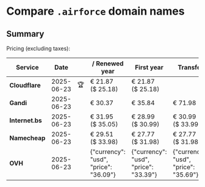 # Compare `.airforce` domain names

## Summary

Pricing (excluding taxes):

| Service | Date |  | / Renewed year | First year | Transfer | Restoration |
|--|--|--|--|--|--|--|
| **Cloudflare** | 2025-06-23 | 🏆 | € 21.87<br>($ 25.18) | € 21.87<br>($ 25.18) |  |  |
| **Gandi** | 2025-06-23 |  | € 30.37 | € 35.84 | € 71.98 | € 98.66 |
| **Internet.bs** | 2025-06-23 |  | € 31.95<br>($ 35.05) | € 28.99<br>($ 30.99) | € 30.99<br>($ 33.99) | € 82.09<br>($ 81.05) |
| **Namecheap** | 2025-06-23 |  | € 29.51<br>($ 33.98) | € 27.77<br>($ 31.98) | € 27.77<br>($ 31.98) |  |
| **OVH** | 2025-06-23 |  | {"currency": "usd", "price": "36.09"} | {"currency": "usd", "price": "33.39"} | {"currency": "usd", "price": "35.69"} |  |

